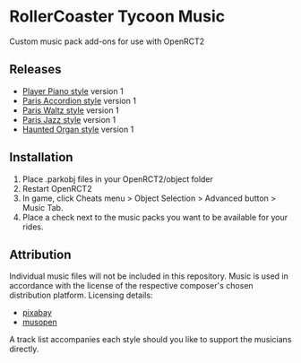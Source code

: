 # RollerCoaster Tycoon Music
Custom music pack add-ons for use with OpenRCT2

## Releases
- [Player Piano style](https://github.com/ProjectionistFM/RCT_Music/raw/main/player_piano_style/projectionist.music.playerpiano.parkobj) version 1
- [Paris Accordion style](https://github.com/ProjectionistFM/RCT_Music/raw/main/paris_accordian_style/projectionist.music.parisaccordion.parkobj) version 1
- [Paris Waltz style](https://github.com/ProjectionistFM/RCT_Music/raw/main/paris_waltz_style/projectionist.music.pariswaltz.parkobj) version 1
- [Paris Jazz style](https://github.com/ProjectionistFM/RCT_Music/raw/main/paris_jazz_style/projectionist.music.parisjazz.parkobj) version 1
- [Haunted Organ style](https://github.com/ProjectionistFM/RCT_Music/raw/main/haunted_organ_style/projectionist.music.hauntedorgan.parkobj) version 1


## Installation
1. Place .parkobj files in your OpenRCT2/object folder
2. Restart OpenRCT2
3. In game, click Cheats menu > Object Selection > Advanced button > Music Tab.
4. Place a check next to the music packs you want to be available for your rides.

## Attribution
Individual music files will not be included in this repository. Music is used in accordance with the license of the respective composer's chosen distribution platform. Licensing details:
- [pixabay](https://pixabay.com/service/license-summary/)
- [musopen](https://musopen.org/music/)

A track list accompanies each style should you like to support the musicians directly.